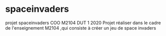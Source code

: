 # spaceinvaders
projet spaceinvaders COO M2104 DUT 1 2020
Projet réaliser dans le cadre de l'enseignement M2104 ,qui consiste à créer un jeu de space invaders
